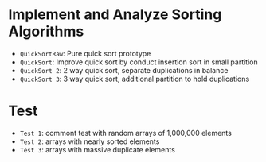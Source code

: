 # Implement and Analyze Sorting Algorithms

- `QuickSortRaw`: Pure quick sort prototype
- `QuickSort`: Improve quick sort by conduct insertion sort in small partition
- `QuickSort 2`: 2 way quick sort, separate duplications in balance
- `QuickSort 3`: 3 way quick sort, additional partition to hold duplications

# Test

- `Test 1`: commont test with random arrays of 1,000,000 elements
- `Test 2`: arrays with nearly sorted elements
- `Test 3`: arrays with massive duplicate elements

